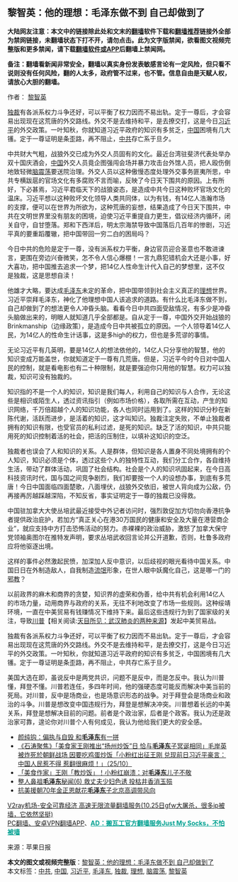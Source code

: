  <h2>黎智英：他的理想：毛泽东做不到 自己却做到了</h2> <p class="notice"><b>大陆网友注意：本文中的链接除此处和文末的<a href="https://github.com/bannedbook/fanqiang" >翻墙</a>软件下载和<a href="https://github.com/killgcd/justmysocks/blob/master/README.md">翻墙推荐</a>链接外全部为禁网链接，未翻墙状态下打不开，请勿点击。此为文字版禁闻，欲看图文视频完整版和更多禁闻，请下载<a href="https://github.com/bannedbook/fanqiang">翻墙软件或APP</a>后翻墙上禁闻网。</p><p>备注：翻墙看新闻非常安全，翻墙以真实身份发表敏感言论有一定风险，但只看不说则没有任何风险，翻的人太多，政府管不过来，也不管。信息自由是天赋人权，请放心大胆的翻墙。</b></p>  <div class="entry"> <p>作者： <a href="https://www.bannedbook.org/bnews/tag/%e9%bb%8e%e6%99%ba%e8%8b%b1/" class="st_tag internal_tag" rel="tag" title="标签 黎智英 下的日志">黎智英</a></p> <p id="summary"><a href="https://www.bannedbook.org/bnews/tag/%E7%8B%AC%E8%A3%81/" class="st_tag internal_tag" rel="tag" title="标签 独裁 下的日志">独裁</a>有各派系权力斗争还好，可以平衡了权力因而不易出轨。定于一尊后，才会容易出现现在这荒唐的外交路线。外交不是去维持和平，是去撩交打，这是今日<a href="https://www.bannedbook.org/bnews/tag/%e4%b9%a0%e8%bf%91%e5%b9%b3/" class="st_tag internal_tag" rel="tag" title="标签 习近平 下的日志">习近平</a>的外交政策。一叶知秋，你就知道习近平政府的知识有多贫乏，<span class='wp_keywordlink_affiliate'><a href="https://www.bannedbook.org/" title="中国" target="_blank">中国</a></span>困境有几大镬。定于一尊证明是条歪路，再不阻止，<a href="https://www.bannedbook.org/bnews/tag/%e4%b8%ad%e5%85%b1/" class="st_tag internal_tag" rel="tag" title="标签 中共 下的日志">中共</a>存亡系于旦夕。</p> <p id="conimg"></p>  <p>中共财大气粗，战狼外交已成为外交人员固有的文化。最近台湾驻斐济代表处举办双十国庆酒会，<a href="https://www.bannedbook.org/bnews/tag/%E4%B8%AD%E5%9B%BD/" class="st_tag internal_tag" rel="tag" title="标签 中国 下的日志">中国</a>外交人员竟企图强闯会场并暴力攻击台外馆人员，把人殴伤倒地致轻微<a href="https://www.bannedbook.org/bnews/tag/%E8%84%91%E9%9C%87%E8%8D%A1/" class="st_tag internal_tag" rel="tag" title="标签 脑震荡 下的日志">脑震荡</a>要送院治理。外交人员以这种傲慢态度处理外交事务匪夷所思，中共专横跋扈的官场文化有多腐败不言而喻，反映了今日天下围共的原因。上有所好，下必甚焉，习近平君临天下的战狼姿态，是造成中共今日这种败坏官场文化的温床。习近平想以这种败坏文化领导人类共同体，以为有钱，有14亿人浩瀚市场的支撑，便可以在世界为所欲为，这种荒唐的妄想，结果造成了今日天下围共，中共在文明世界里没有朋友的困境，迫使习近平重提自力更生，倡议经济内循环，闭关自守，自甘堕落。郑和下西洋后，明太宗海禁导致中国落后几百年的惨剧，习近平真的要重蹈覆辙，把中国带回一穷二白的困局吗？</p> <p>今日中共的危险是定于一尊，没有派系权力平衡，身边官员迎合圣意也不敢进谏言，更围在旁边兴奋微笑，怎不令人信心爆棚！一言九鼎犯错机会大还是小事，好大喜功，把中国推去追求一个梦，把14亿人性命生计代入自己的梦想里，这不仅是独裁，这是思想自渎！</p> <p>他雄才大略，要达成<a href="https://www.bannedbook.org/bnews/tag/%e6%af%9b%e6%b3%bd%e4%b8%9c/" class="st_tag internal_tag" rel="tag" title="标签 毛泽东 下的日志">毛泽东</a>未定的革命，把中国带领到社会主义真正的<a href="https://www.bannedbook.org/bnews/tag/%E7%90%86%E6%83%B3/" class="st_tag internal_tag" rel="tag" title="标签 理想 下的日志">理想</a>世界。习近平崇拜毛泽东，神化了他理想中国人该追求的道路。有什么比毛泽东做不到，自己却做到了的想法更令人冲昏头脑。看看今日中共四面受敌情况，有多少是冲昏头脑做出来的，明眼人就知道几乎全部都是。自从定于一尊，中国外交开始战狼的Brinkmanship（边缘政策），是造成今日中共被孤立的原因。一个人领导着14亿人民，为14亿人的性命生计话事，这是多high的权力，但也是多荒谬的事情。</p>  <p>无论习近平有几英明，要是14亿人的想法依他的，14亿人只分享他的智慧，他的知识变成万能盖世，你就知道定于一尊有几荒唐。但是，习近平今时今日对中国人民的控制，就是看电影也有二十种限制，就是要强迫你只用他的智慧。权力可以独裁，知识可没有独裁的。</p> <p>知识指的不是一个人的知识，知识是我们每人，利用自己的知识与人合作，无论这些是相识或陌生人，透过资讯指引（例如市场价格），各取所需在互动，产生的知识网络，千万倍超越个人的知识功能，各人也同时运用到了。这样的知识分秒在新陈代谢，活跃而进步，是活着的知识，这才叫知识。独裁注定失败，不单止独裁者拥有的知识有限，也受官员的私利过滤，是死的知识。缺乏了活的知识，中共只能用死的知识控制着活的社会，把活的压制住，以填补这知识的空泛。</p> <p>独裁者也误会了人和知识的关系。人是群体，但知识是各人置身不同处境拥有的个人知识，知识必须是个体，透过这些个人的独特性互动，我们分工合作，各自维持生活，带动了群体活动，巩固了社会结构。社会是个人的知识巩固起来，在今日高科技资讯时代，国与国之间竞争剧烈，我们却要按一个人的设想办事，到底有多荒唐！今日中国面临四面楚歌，八面埋伏，战狼外交依旧，被世人背向成为公敌，仍再接再厉越踩越深陷，不知反省，事实证明定于一尊的独裁已没得救。</p>  <p>中国驻加拿大大使丛培武最近接受中外记者访问时，强烈敦促加方切勿向香港抗争者提供政治庇护，若加方“真正关心在港30万国民的健康和安全及大量在港营商企业”，就应支持中方打击恐怖活动的努力。赤裸裸的政治威胁，激怒了加拿大保守党领袖奥图尔在推特发声明，要求丛培武收回言论并公开道歉，否则，杜鲁多政府应将他驱逐出境。</p> <p>这样的事件必然激起民愤，加深加人反中意识，以后歧视的眼光看待中国关系。中国日日在外制造敌人，自我制造<span class='wp_keywordlink'><a href="https://www.bannedbook.org/forum11/topic282.html" title="禁片：评中国共产党的流氓本性" target="_blank">流氓</a></span>形象，在世人眼中妖魔化自己，这是哪一门的<span class='wp_keywordlink'><a href="https://www.bannedbook.org/forum11/topic281.html" title="禁片：评中国共产党的邪教本质" target="_blank">邪教</a></span>？</p> <p>以前政界的麻木和商界的贪婪，知识界的虚荣和伪善，给中共有机会利用14亿人的市场力量，动用商界与政府的关系，无往不利地改变了市场一些规则。这种绥靖环境，一直在中美贸易有钱赚情况下维持下来。最后这些违规行为到了国家级的关注，导致<span class='wp_keywordlink'><a href="https://www.bannedbook.org/bnews/comments/20200816/1381118.html" title="天目所见：川普将再赢总统大选 共和党掌参众两院" target="_blank">川普</a></span>【相关阅读:<a href='https://www.bannedbook.org/bnews/comments/20200816/1381123.html' target='_blank'>天目所见：武汉肺炎的两种来源</a>】发起中美贸易战。</p>  <p>独裁有各派系权力斗争还好，可以平衡了权力因而不易出轨。定于一尊后，才会容易出现现在这荒唐的外交路线。外交不是去维持和平，是去撩交打，这是今日习近平的外交政策。一叶知秋，你就知道习近平政府的知识有多贫乏，中国困境有几大镬。定于一尊证明是条歪路，再不阻止，中共存亡系于旦夕。</p> <p>美国大选在即，虽说反中是两党共识，问题不是反中，而是怎反中。我认为川普懂，拜登不懂。川普若连任，多四年时间，他的强硬态度可能反而解决中美当前的死局。对川普，反中是场商业，也是场意识形态的战争。对于拜登会是场商业和政治的斗争。川普是想改变中国违规行为，拜登是想解决冲突。川普想着长远的中美关系，拜登是想解决目前的问题。前者是个政治家，后者是个政客。我认为还是政治家可靠，遑论你对川普个人有何成见，我认为他给我们更大的安全感。</p> <ul class='op-related-articles' title='相关阅读'> <li><a href='https://www.bannedbook.org/bnews/comments/20201026/1420299.html' target='_blank'>颜纯钩：偏执与自毁 和<b>毛泽东</b>有一拼</a></li> <li><a href='https://www.bannedbook.org/bnews/bannedvideo/20201026/1420221.html' target='_blank'>《石涛聚焦》「美食家王刚推出“扬州炒饭”日 恰与<b>毛泽东</b>子冥诞相同」毛岸英被炸死於朝鲜战场 因要吃鸡蛋炒饭「小粉红出征王刚 兑现前日习近平豪言：中国人民惹不得 惹翻很麻烦！」（25/10）</a></li> <li><a href='https://www.bannedbook.org/bnews/cnnews/20201025/1419938.html' target='_blank'>「美食作家」王刚「教炒饭」！小粉红崩溃：对<b>毛泽东</b>儿子不敬</a></li> <li><a href='https://www.bannedbook.org/bnews/bannedvideo/20201024/1419294.html' target='_blank'>整人鼻祖<b>毛泽东</b>秘闻(6) 救丈夫少妇色诱 投枯井香消玉殒</a></li> <li><a href='https://www.bannedbook.org/bnews/baitai/20201023/1419069.html' target='_blank'>抗美援朝70年金正恩献花<b>毛泽东</b>子北京高调带风向</a></li> </ul> <p class="texttj"> <a href="https://www.bannedbook.org/forum23/topic22702.html" target="_blank">V2ray机场-安全可靠经济 高速无限流量翻墙服务(10.25日gfw大屠杀，很多ip被墙，它依然坚挺)</a><br/> <a href="https://github.com/bannedbook/fanqiang/wiki/%E7%A6%81%E9%97%BB%E7%BD%91%E5%AE%89%E5%8D%93%E7%BF%BB%E5%A2%99%E6%96%B0%E9%97%BBAPP" target="_blank">PC翻墙、安卓VPN翻墙APP</a>、<span onclick="window.open('https://github.com/killgcd/justmysocks/blob/master/README.md')" style="font-weight:bold;color:#00A191;cursor:pointer;text-decoration:underline;outline:none">AD：搬瓦工官方翻墙服务Just My Socks，不怕被墙</span></p><p> 来源：苹果日报 </p><a name='sharetosocial'></a>       <div><b>本文的图文或视频完整版</b>：<a href='https://www.bannedbook.org/bnews/comments/20201026/1420300.html'>黎智英：他的理想：毛泽东做不到 自己却做到了</a></div>  </div><!--END ENTRY--> <div class="postfooter"> <div>本文标签：<a href="https://www.bannedbook.org/bnews/tag/%e4%b8%ad%e5%85%b1/" rel="tag">中共</a>, <a href="https://www.bannedbook.org/bnews/tag/%E4%B8%AD%E5%9B%BD/" rel="tag">中国</a>, <a href="https://www.bannedbook.org/bnews/tag/%e4%b9%a0%e8%bf%91%e5%b9%b3/" rel="tag">习近平</a>, <a href="https://www.bannedbook.org/bnews/tag/%e6%af%9b%e6%b3%bd%e4%b8%9c/" rel="tag">毛泽东</a>, <a href="https://www.bannedbook.org/bnews/tag/%E7%8B%AC%E8%A3%81/" rel="tag">独裁</a>, <a href="https://www.bannedbook.org/bnews/tag/%E7%90%86%E6%83%B3/" rel="tag">理想</a>, <a href="https://www.bannedbook.org/bnews/tag/%E8%84%91%E9%9C%87%E8%8D%A1/" rel="tag">脑震荡</a>, <a href="https://www.bannedbook.org/bnews/tag/%e9%bb%8e%e6%99%ba%e8%8b%b1/" rel="tag">黎智英</a></div>  </div><!--END POSTFOOTER--> 